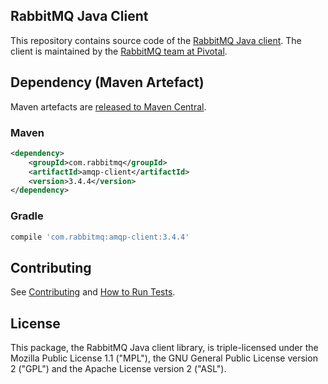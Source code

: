 ## RabbitMQ Java Client

This repository contains source code of the [RabbitMQ Java client](http://www.rabbitmq.com/api-guide.html).
The client is maintained by the [RabbitMQ team at Pivotal](http://github.com/rabbitmq/).


## Dependency (Maven Artefact)

Maven artefacts are [released to Maven Central](http://search.maven.org/#search%7Cga%7C1%7Cg%3Acom.rabbitmq%20a%3Aamqp-client).

### Maven

``` xml
<dependency>
    <groupId>com.rabbitmq</groupId>
    <artifactId>amqp-client</artifactId>
    <version>3.4.4</version>
</dependency>
```

### Gradle

``` groovy
compile 'com.rabbitmq:amqp-client:3.4.4'
```


## Contributing

See [Contributing](./CONTRIBUTING.md) and [How to Run Tests](./RUNNING_TESTS.md).


## License

This package, the RabbitMQ Java client library, is triple-licensed under
the Mozilla Public License 1.1 ("MPL"), the GNU General Public License
version 2 ("GPL") and the Apache License version 2 ("ASL").
